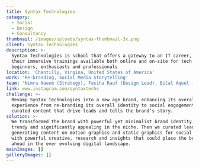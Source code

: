 ```yaml
---
title: Syntax Technologies
category:
  - Social
  - Design
  - Consultancy
thumbnail: /images/uploads/syntax-thumbnail-3x.png
client: Syntax Technologies
description: >-
  Syntax Technologies is school that offers a gateway to an IT career, with
  their immersive trainings available both online and on-site for tech
  beginners, enthusiasts and professionals
location: 'Chantilly, Virgina, United States of America'
work: 'Re-branding, Social Media Storytelling'
team: 'Nimra Naeem (Strategy), Fasiha Rauf (Design Lead), Bilal Aqeel (Design) '
link: www.instagram.com/syntaxtechs
challenge: >-
  Revamp Syntax Technologies into a new age brand, enhancing its overall digital
  experience from re-branding its overall identity to social engagement with
  curated content that drive leads and tells the brand’s story.
solution: >-
  We transformed the brand with powerful yet minimalist brand identity that is
  trendy and significantly appealing in the niche. Then we curated lead
  generating content on motion graphics and static graphics for social platforms
  with powerful creative, research and insights that could place the business
  ahead in the ever evolving digital landscape.
mainImages: []
galleryImages: []
---
```


